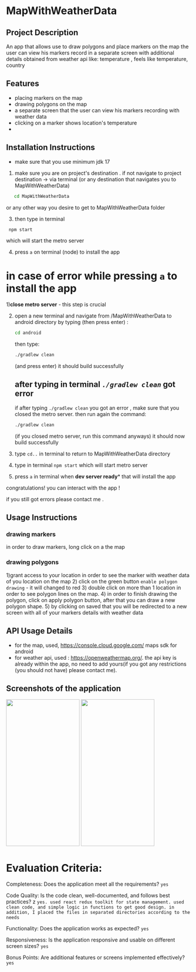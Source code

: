 # MapWithWeatherData

## Project Description

An app that allows use to draw polygons and place markers on the map
the user can view his markers record in a separate screen with additional details obtained from
weather api like: temperature , feels like temperature, country

## Features
- placing markers on the map
- drawing polygons on the map
- a separate screen that the user can view his markers recording with weather data
- clicking on a marker shows location's temperature
- 
## Installation Instructions
- make sure that you use minimum jdk 17
1) make sure you are on project's destination . if not navigate to project destination -> via terminal 
    (or any destination that navigates you to MapWithWeatherData)
 ```bash
    cd MapWithWeatherData
```
  or any other way you desire to get to MapWithWeatherData folder

3) then type in terminal
```bash
 npm start
```
 which will start the metro server
 
4) press  ```a``` on terminal (node) to install the app

# in case of error while pressing `a` to install the app

1)**close metro server** - this step is crucial

2) open a new terminal and navigate from /MapWithWeatherData to android directory by typing (then press enter) :  
 
   ```bash
   cd android
   ```
   then type:
   
    ```bash
    ./gradlew clean
    ```
   (and press enter) it should  build successfully
   
   ## after typing in terminal *`./gradlew clean`* got error
   
   if after typing  ```./gradlew clean``` you got an error , make sure that you closed the metro server. 
   then run again the command:
   ```bash
   ./gradlew clean
   ```
    (if you closed metro server, run this command anyways) it should now build successfully

4) type ```cd..``` in terminal to return to MapWithWeatherData directory
5) type in terminal ```npm start``` which will start metro server
6) press ```a``` in terminal when **dev server ready*** that will install the app 

congratulations! you can interact with the app !

if you still got errors please contact me . 

## Usage Instructions

### drawing markers

in order to draw markers, long click on a the map

### drawing polygons
1)grant access to your location in order to see the marker with weather data of you location on the map
2) click on the green button `enable polygon drawing` - it will changed to red
3) double click on more than 1 location in order to see polygon lines on the map.
4) in order to finish drawing the polygon, click on apply polygon button, after that you can draw a new polygon shape.
5) by clicking on saved that you will be redirected to a new screen with all of your markers details with weather data

## API Usage Details
- for the map, used, https://console.cloud.google.com/ maps sdk for android
- for weather api, used : https://openweathermap.org/.
  the api key is already within the app, no need to add yours(if you got any restrictions (you should not have) please contact me).
  
 ## Screenshots of the application

<img src="https://github.com/netanel4443/MapWithWeatherData/assets/50371425/cda5b4cc-ecf9-4242-ad08-5f32df54eb1e" width="200" height="400" />
<img src="https://github.com/netanel4443/MapWithWeatherData/assets/50371425/370e49b9-7bb7-46c2-a4bc-e2b00ce75b49" width="200" height="400" />


# Evaluation Criteria:
Completeness: Does the application meet all the requirements? ```yes```

Code Quality: Is the code clean, well-documented, and follows best practices? 
z ```
yes. used react redux toolkit for state management.
used clean code, and simple logic in functions to get good design. in addition, I placed the files in separated directories according to the needs ```

Functionality: Does the application works as expected? ```yes```

Responsiveness: Is the application responsive and usable on different screen sizes? ```yes```

Bonus Points: Are additional features or screens implemented effectively? ```yes```



